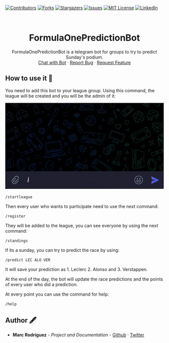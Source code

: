 <!-- PROJECT SHIELDS -->
[![Contributors][contributors-shield]][contributors-url]
[![Forks][forks-shield]][forks-url]
[![Stargazers][stars-shield]][stars-url]
[![Issues][issues-shield]][issues-url]
[![MIT License][license-shield]][license-url]
[![LinkedIn][linkedin-shield]][linkedin-url]

<!-- PROJECT LOGO -->
<br />
<div align="center">
  <h1 align="center">FormulaOnePredictionBot</h1>

  <p align="center">
  FormulaOnePredictionBot is a telegram bot for groups to try to predict Sunday's podium.
    <br />
    <a href="https://t.me/FormulaPredictionsBot">Chat with Bot</a>
    ·
    <a href="https://github.com/marc-doblefilo/FormulaOnePredictionBot/issues">Report Bug</a>
    ·
    <a href="https://github.com/marc-doblefilo/FormulaOnePredictionBot/issues">Request Feature</a>
  </p>
</div>

## How to use it 📱

You need to add this bot to your league group. Using this command, the league will be created and you will be the admin of it:

![Video example of the command startleague](https://raw.githubusercontent.com/marc-doblefilo/FormulaOnePredictionBot/master/public/starleague_command.gif)

    /startleague

Then every user who wants to participate need to use the next command:

    /register

They will be added to the league, you can see everyone by using the next command:

    /standings

If its a sunday, you can try to predict the race by using:

    /predict LEC ALO VER

It will save your prediction as 1. Leclerc 2. Alonso and 3. Verstappen.

At the end of the day, the bot will update the race predictions and the points of every user who did a prediction.

At every point you can use the command for help:

    /help

<!-- AUTHOR -->
## Author 🖋
* **Marc Rodríguez** - *Project and Documentation* - [Github](https://github.com/marc-doblefilo) · [Twitter](https://github.com/marc_doblefilo)


<!-- MARKDOWN LINKS & IMAGES -->
[contributors-shield]: https://img.shields.io/github/contributors/marc-doblefilo/FormulaOnePredictionBot.svg?style=for-the-badge
[contributors-url]: https://github.com/marc-doblefilo/FormulaOnePredictionBot/graphs/contributors
[forks-shield]: https://img.shields.io/github/forks/marc-doblefilo/FormulaOnePredictionBot.svg?style=for-the-badge
[forks-url]: https://github.com/marc-doblefilo/FormulaOnePredictionBot/network/members
[stars-shield]: https://img.shields.io/github/stars/marc-doblefilo/FormulaOnePredictionBot.svg?style=for-the-badge
[stars-url]: https://github.com/marc-doblefilo/FormulaOnePredictionBot/stargazers
[issues-shield]: https://img.shields.io/github/issues/marc-doblefilo/FormulaOnePredictionBot.svg?style=for-the-badge
[issues-url]: https://github.com/marc-doblefilo/FormulaOnePredictionBot/issues
[license-shield]: https://img.shields.io/github/license/marc-doblefilo/FormulaOnePredictionBot.svg?style=for-the-badge
[license-url]: https://github.com/marc-doblefilo/FormulaOnePredictionBot/blob/master/LICENSE.txt
[linkedin-shield]: https://img.shields.io/badge/-LinkedIn-black.svg?style=for-the-badge&logo=linkedin&colorB=0072b1
[linkedin-url]: https://www.linkedin.com/in/marc-rodr%C3%ADguez-8b1441195/